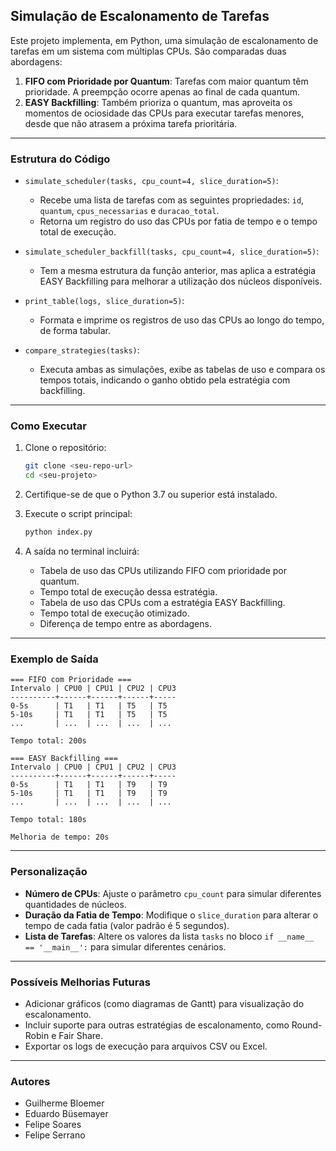 ## Simulação de Escalonamento de Tarefas

Este projeto implementa, em Python, uma simulação de escalonamento de tarefas em um sistema com múltiplas CPUs. São comparadas duas abordagens:

1. **FIFO com Prioridade por Quantum**: Tarefas com maior quantum têm prioridade. A preempção ocorre apenas ao final de cada quantum.
2. **EASY Backfilling**: Também prioriza o quantum, mas aproveita os momentos de ociosidade das CPUs para executar tarefas menores, desde que não atrasem a próxima tarefa prioritária.

---

### Estrutura do Código

- `simulate_scheduler(tasks, cpu_count=4, slice_duration=5)`:
  - Recebe uma lista de tarefas com as seguintes propriedades: `id`, `quantum`, `cpus_necessarias` e `duracao_total`.
  - Retorna um registro do uso das CPUs por fatia de tempo e o tempo total de execução.

- `simulate_scheduler_backfill(tasks, cpu_count=4, slice_duration=5)`:
  - Tem a mesma estrutura da função anterior, mas aplica a estratégia EASY Backfilling para melhorar a utilização dos núcleos disponíveis.

- `print_table(logs, slice_duration=5)`:
  - Formata e imprime os registros de uso das CPUs ao longo do tempo, de forma tabular.

- `compare_strategies(tasks)`:
  - Executa ambas as simulações, exibe as tabelas de uso e compara os tempos totais, indicando o ganho obtido pela estratégia com backfilling.

---

### Como Executar

1. Clone o repositório:
   ```bash
   git clone <seu-repo-url>
   cd <seu-projeto>
   ```

2. Certifique-se de que o Python 3.7 ou superior está instalado.

3. Execute o script principal:
   ```bash
   python index.py
   ```

4. A saída no terminal incluirá:

   - Tabela de uso das CPUs utilizando FIFO com prioridade por quantum.
   - Tempo total de execução dessa estratégia.
   - Tabela de uso das CPUs com a estratégia EASY Backfilling.
   - Tempo total de execução otimizado.
   - Diferença de tempo entre as abordagens.

---

### Exemplo de Saída

```
=== FIFO com Prioridade ===
Intervalo | CPU0 | CPU1 | CPU2 | CPU3
----------+------+------+------+-----
0-5s      | T1   | T1   | T5   | T5
5-10s     | T1   | T1   | T5   | T5
...       | ...  | ...  | ...  | ...

Tempo total: 200s

=== EASY Backfilling ===
Intervalo | CPU0 | CPU1 | CPU2 | CPU3
----------+------+------+------+-----
0-5s      | T1   | T1   | T9   | T9
5-10s     | T1   | T1   | T9   | T9
...       | ...  | ...  | ...  | ...

Tempo total: 180s

Melhoria de tempo: 20s
```

---

### Personalização

- **Número de CPUs**: Ajuste o parâmetro `cpu_count` para simular diferentes quantidades de núcleos.
- **Duração da Fatia de Tempo**: Modifique o `slice_duration` para alterar o tempo de cada fatia (valor padrão é 5 segundos).
- **Lista de Tarefas**: Altere os valores da lista `tasks` no bloco `if __name__ == '__main__':` para simular diferentes cenários.

---

### Possíveis Melhorias Futuras

- Adicionar gráficos (como diagramas de Gantt) para visualização do escalonamento.
- Incluir suporte para outras estratégias de escalonamento, como Round-Robin e Fair Share.
- Exportar os logs de execução para arquivos CSV ou Excel.

---

### Autores

- Guilherme Bloemer
- Eduardo Büsemayer
- Felipe Soares
- Felipe Serrano

